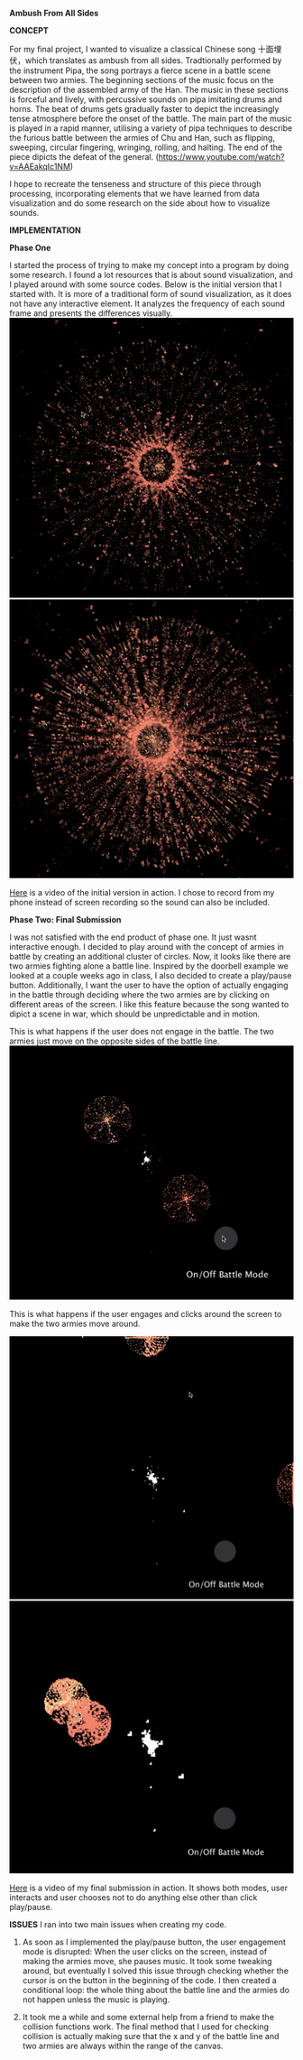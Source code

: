 **Ambush From All Sides**


**CONCEPT**


For my final project, I wanted to visualize a classical Chinese song 十面埋伏，which translates as ambush from all sides. Tradtionally performed by the instrument Pipa, the song portrays a fierce scene in a battle scene between two armies. The beginning sections of the music focus on the description of the assembled army of the Han. The music in these sections is forceful and lively, with percussive sounds on pipa imitating drums and horns. The beat of drums gets gradually faster to depict the increasingly tense atmosphere before the onset of the battle. The main part of the music is played in a rapid manner, utilising a variety of pipa techniques to describe the furious battle between the armies of Chu and Han, such as flipping, sweeping, circular fingering, wringing, rolling, and halting. The end of the piece dipicts the defeat of the general. (https://www.youtube.com/watch?v=AAEakqIc1NM)

I hope to recreate the tenseness and structure of this piece through processing, incorporating elements that we have learned from data visualization and do some research on the side about how to visualize sounds. 


**IMPLEMENTATION**

**Phase One**

I started the process of trying to make my concept into a program by doing some research. I found a lot resources that is about sound visualization, and I played around with some source codes. Below is the initial version that I started with. It is more of a traditional form of sound visualization, as it does not have any interactive element. It analyzes the frequency of each sound frame and presents the differences visually. 
![](1.jpg)
![](2.jpg)

[Here](https://youtu.be/cOKUIRFaWHE) is a video of the initial version in action. I chose to record from my phone instead of screen recording so the sound can also be included.

**Phase Two: Final Submission**

I was not satisfied with the end product of phase one. It just wasnt interactive enough. I decided to play around with the concept of armies in battle by creating an additional cluster of circles. Now, it looks like there are two armies fighting alone a battle line. Inspired by the doorbell example we looked at a couple weeks ago in class, I also decided to create a play/pause button. Additionally, I want the user to have the option of actually engaging in the battle through deciding where the two armies are by clicking on different areas of the screen. I like this feature because the song wanted to dipict a scene in war, which should be unpredictable and in motion. 

This is what happens if the user does not engage in the battle. The two armies just move on the opposite sides of the battle line. 
![](natural.jpg)

This is what happens if the user engages and clicks around the screen to make the two armies move around. 

![](user1.jpg)
![](user2.jpg)

[Here](https://youtu.be/vA-sS8JUeK8) is a video of my final submission in action. It shows both modes, user interacts and user chooses not to do anything else other than click play/pause. 

**ISSUES**
I ran into two main issues when creating my code. 

1. As soon as I implemented the play/pause button, the user engagement mode is disrupted: When the user clicks on the screen, instead of making the armies move, she pauses music. It took some tweaking around, but eventually I solved this issue through checking whether the cursor is on the button in the beginning of the code. I then created a conditional loop: the whole thing about the battle line and the armies do not happen unless the music is playing. 

2. It took me a while and some external help from a friend to make the collision functions work. The final method that I used for checking collision is actually making sure that the x and y of the battle line and two armies are always within the range of the canvas.


